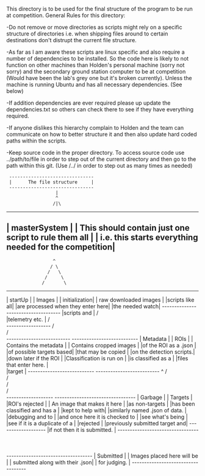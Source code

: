 This directory is to be used for the final structure of the program to
be run at competition. General Rules for this directory:

-Do not remove or move directories as scripts might
    rely on a specific structure of directories
    i.e. when shipping files around to certain destinations
    don't distrupt the current file structure.

-As far as I am aware these scripts are linux specific and 
    also require a number of dependencies to be installed. So
    the code here is likely to not function on other machines than
    Holden's personal machine (sorry not sorry) and the secondary ground
    station computer to be at competition (Would have been the lab's grey
    one but it's broken currently). Unless the machine is running Ubuntu
    and has all necessary dependencies. (See below)

-If addition dependencies are ever required please up update the 
    dependencies.txt so others can check there to see if they have everything
    required.

-If anyone dislikes this hierarchy complain to Holden and the team
    can communicate on how to better structure it and then also update
    hard coded paths within the scripts.

-Keep source code in the proper directory. To access source code 
    use ../path/to/file in order to step out of the current directory
    and then go to the path within this git.
    (Use /../ in order to step out as many times as needed)

	 -------------------------------
	 |      The file structure     |
	 -------------------------------
                      |
                      ^
                     /|\
---------------------------------------------------------
|                     masterSystem	                |
| This should contain just one script to rule them all  |
| i.e. this starts everything needed for the competition|
---------------------------------------------------------                  
                     ^
                    / \
                   /   \
                  /     \
                 /       \
   ------------------   ------------------------------------           
   |     startUp    |   |            Images		   |
   |  initialization|   |  raw downloaded images           |
   |scripts like all|   |are processed when they enter here|
   |the needed watch|   ------------------------------------
   |scripts and     |             / \
   |telemetry etc.  |            /   \
   ------------------           /     \
                               /       \
         --------------------------   ---------------------------
         |        Metadata        |   |         ROIs            |
         |  Contains the metadata |   | Contains cropped images |
         |of the ROI as a .json   |   |of possible targets based|
         |that may be copied      |   |on the detection scripts.|
         |down later if the ROI   |   |Classification is run on |
         |is classified as a      |   |files that enter here.   |    
         |target		  |   ---------------------------
         --------------------------           ^
                                             / \
                                            /   \
                                           /     \
                                          /       \
                           -------------------   ---------------------------------
			   |    Garbage      |	 |            Targets            |
                           |ROI's rejected   |   |  An image that makes it here  |
                           |as non-targets   |   |has been classified and has a  |
                           |kept to help with|   |similarly named .json of data. |
                           |debugging and to |   |and once here it is checked to |
                           |see what's being |   |see if it is a duplicate of a  |
                           |rejected         |   |previously submitted target and| 
                           -------------------   |if not then it is submitted.   |
                                                 --------------------------------- 
                                                              \
                                                               \
                                                                \
                                                                 \
								 -----------------------------------
                                                                 |           Submitted             |
                                                                 |  Images placed here will be     |
                                                                 | submitted along with their .json|
                                                                 | for judging.			   | 
                                                                 -----------------------------------
